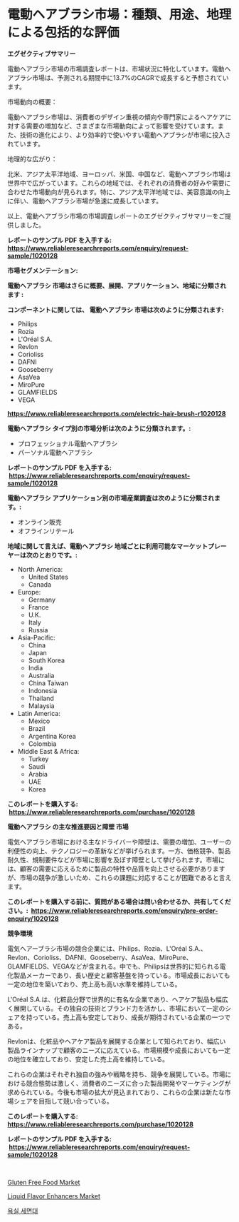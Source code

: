 <p><h1>電動ヘアブラシ市場：種類、用途、地理による包括的な評価</h1></p><p><strong>エグゼクティブサマリー</strong></p>
<p><p>電動ヘアブラシ市場の市場調査レポートは、市場状況に特化しています。電動ヘアブラシ市場は、予測される期間中に13.7%のCAGRで成長すると予想されています。</p><p>市場動向の概要：</p><p>電動ヘアブラシ市場は、消費者のデザイン重視の傾向や専門家によるヘアケアに対する需要の増加など、さまざまな市場動向によって影響を受けています。また、技術の進化により、より効率的で使いやすい電動ヘアブラシが市場に投入されています。</p><p>地理的な広がり：</p><p>北米、アジア太平洋地域、ヨーロッパ、米国、中国など、電動ヘアブラシ市場は世界中で広がっています。これらの地域では、それぞれの消費者の好みや需要に合わせた市場動向が見られます。特に、アジア太平洋地域では、美容意識の向上に伴い、電動ヘアブラシ市場が急速に成長しています。</p><p>以上、電動ヘアブラシ市場の市場調査レポートのエグゼクティブサマリーをご提供しました。</p></p>
<p><strong>レポートのサンプル PDF を入手する: <a href="https://www.reliableresearchreports.com/enquiry/request-sample/1020128">https://www.reliableresearchreports.com/enquiry/request-sample/1020128</a></strong></p>
<p><strong>市場セグメンテーション:</strong></p>
<p><strong> 電動ヘアブラシ 市場はさらに概要、展開、アプリケーション、地域に分類されます :</strong></p>
<p><strong>コンポーネントに関しては、 電動ヘアブラシ 市場は次のように分類されます: &nbsp;</strong></p>
<p><ul><li>Philips</li><li>Rozia</li><li>L'Oréal S.A.</li><li>Revlon</li><li>Corioliss</li><li>DAFNI</li><li>Gooseberry</li><li>AsaVea</li><li>MiroPure</li><li>GLAMFIELDS</li><li>VEGA</li></ul></p>
<p><strong><a href="https://www.reliableresearchreports.com/electric-hair-brush-r1020128">https://www.reliableresearchreports.com/electric-hair-brush-r1020128</a></strong></p>
<p><strong> 電動ヘアブラシ タイプ別の市場分析は次のように分類されます。:</strong></p>
<p><ul><li>プロフェッショナル電動ヘアブラシ</li><li>パーソナル電動ヘアブラシ</li></ul></p>
<p><strong>レポートのサンプル PDF を入手する: &nbsp;<a href="https://www.reliableresearchreports.com/enquiry/request-sample/1020128">https://www.reliableresearchreports.com/enquiry/request-sample/1020128</a></strong></p>
<p><strong> 電動ヘアブラシ アプリケーション別の市場産業調査は次のように分類されます。:</strong></p>
<p><ul><li>オンライン販売</li><li>オフラインリテール</li></ul></p>
<p><strong>地域に関して言えば、電動ヘアブラシ 地域ごとに利用可能なマーケットプレーヤーは次のとおりです。:</strong></p>
<p><ul>
    <li>
        North America:
        <ul>
            <li>United States</li>
            <li>Canada</li>
        </ul>
    </li>
    <li>
        Europe:
        <ul>
            <li>Germany</li>
            <li>France</li>
            <li>U.K.</li>
            <li>Italy</li>
            <li>Russia</li>
        </ul>
    </li>
    <li>
        Asia-Pacific:
        <ul>
            <li>China</li>
            <li>Japan</li>
            <li>South Korea</li>
            <li>India</li>
            <li>Australia</li>
            <li>China Taiwan</li>
            <li>Indonesia</li>
            <li>Thailand</li>
            <li>Malaysia</li>
        </ul>
    </li>
    <li>
        Latin America:
        <ul>
            <li>Mexico</li>
            <li>Brazil</li>
            <li>Argentina Korea</li>
            <li>Colombia</li>
        </ul>
    </li>
    <li>
        Middle East & Africa:
        <ul>
            <li>Turkey</li>
            <li>Saudi</li>
            <li>Arabia</li>
            <li>UAE</li>
            <li>Korea</li>
        </ul>
    </li>
    </ul></p>
<p><strong>このレポートを購入する: &nbsp;<a href="https://www.reliableresearchreports.com/purchase/1020128">https://www.reliableresearchreports.com/purchase/1020128</a></strong></p>
<p><strong>電動ヘアブラシ の主な推進要因と障壁 市場</strong></p>
<p><p>電気ヘアブラシ市場における主なドライバーや障壁は、需要の増加、ユーザーの利便性の向上、テクノロジーの革新などが挙げられます。一方、価格競争、製品耐久性、規制要件などが市場に影響を及ぼす障壁として挙げられます。市場には、顧客の需要に応えるために製品の特性や品質を向上させる必要がありますが、市場の競争が激しいため、これらの課題に対応することが困難であると言えます。</p></p>
<p><strong>このレポートを購入する前に、質問がある場合は問い合わせるか、共有してください。:&nbsp; <a href="https://www.reliableresearchreports.com/enquiry/pre-order-enquiry/1020128">https://www.reliableresearchreports.com/enquiry/pre-order-enquiry/1020128</a></strong></p>
<p><strong>競争環境</strong></p>
<p><p>電気ヘアーブラシ市場の競合企業には、Philips、Rozia、L'Oréal S.A.、Revlon、Corioliss、DAFNI、Gooseberry、AsaVea、MiroPure、GLAMFIELDS、VEGAなどが含まれる。中でも、Philipsは世界的に知られる電化製品メーカーであり、長い歴史と顧客基盤を持っている。市場成長においても一定の地位を築いており、売上高も高い水準を維持している。</p><p>L'Oréal S.A.は、化粧品分野で世界的に有名な企業であり、ヘアケア製品も幅広く展開している。その独自の技術とブランド力を活かし、市場において一定のシェアを持っている。売上高も安定しており、成長が期待されている企業の一つである。</p><p>Revlonは、化粧品やヘアケア製品を展開する企業として知られており、幅広い製品ラインナップで顧客のニーズに応えている。市場規模や成長においても一定の地位を確立しており、安定した売上高を維持している。</p><p>これらの企業はそれぞれ独自の強みや戦略を持ち、競争を展開している。市場における競合態勢は激しく、消費者のニーズに合った製品開発やマーケティングが求められている。今後も市場の拡大が見込まれており、これらの企業は新たな市場シェアを目指して競い合っている。</p></p>
<p><strong>このレポートを購入する: &nbsp; <a href="https://www.reliableresearchreports.com/purchase/1020128">https://www.reliableresearchreports.com/purchase/1020128</a></strong></p>
<p><strong>レポートのサンプル PDF を入手する: &nbsp;<a href="https://www.reliableresearchreports.com/enquiry/request-sample/1020128">https://www.reliableresearchreports.com/enquiry/request-sample/1020128</a></strong><strong></strong></p>
<p>&nbsp;</p>
<p><p><a href="https://github.com/pjcfca/Market-Research-Report-List-2/blob/main/gluten-free-food-market.md">Gluten Free Food Market</a></p><p><a href="https://github.com/wusalecollins540tpqoz/Market-Research-Report-List-1/blob/main/liquid-flavor-enhancers-market.md">Liquid Flavor Enhancers Market</a></p><p><a href="https://github.com/vsr06p4p49/Market-Research-Report-List-1/blob/main/863200017036.md">욕실 세면대</a></p></p>